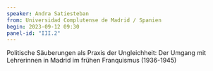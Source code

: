 ```yaml
---
speaker: Andra Satiesteban
from: Universidad Complutense de Madrid / Spanien
begin: 2023-09-12 09:30
panel-id: "III.2"
---
```


Politische Säuberungen als Praxis der Ungleichheit: Der Umgang mit Lehrerinnen in Madrid im frühen Franquismus (1936-1945)


